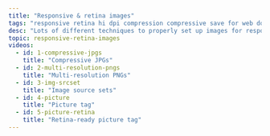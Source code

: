 ```yaml
---
title: "Responsive & retina images"
tags: "responsive retina hi dpi compression compressive save for web double size source sets picture source jpeg png svg images"
desc: "Lots of different techniques to properly set up images for responsive & retina screens."
topic: responsive-retina-images
videos:
  - id: 1-compressive-jpgs
    title: "Compressive JPGs"
  - id: 2-multi-resolution-pngs
    title: "Multi-resolution PNGs"
  - id: 3-img-srcset
    title: "Image source sets"
  - id: 4-picture
    title: "Picture tag"
  - id: 5-picture-retina
    title: "Retina-ready picture tag"
---
```

